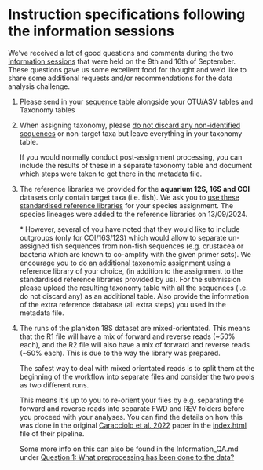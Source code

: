 # Instruction specifications following the information sessions

We’ve received a lot of good questions and comments during the two [information sessions](https://github.com/marco-bolo/wp2-wp5-workshop/blob/main/Information_QA.md) that were held on the 9th and 16th of September.
These questions gave us some excellent food for thought and we’d like to share some additional requests and/or recommendations for the data analysis challenge. 

1. Please send in your <u>sequence table</u>  alongside your OTU/ASV tables and Taxonomy tables

2. When assigning taxonomy, please <u>do not discard any non-identified sequences</u> or non-target taxa but leave everything in your taxonomy table.   
   
    If you would normally conduct post-assignment processing, you can include the results of these in a separate taxonomy table and document which steps were taken to get there in the metadata file.

3. The reference libraries we provided for the **aquarium 12S, 16S and COI** datasets only contain target taxa (i.e. fish). We ask you to <u>use these standardised reference libraries</u> for your species assignment. The species lineages were added to the reference libraries on 13/09/2024. 

    \* However, several of you have noted that they would like to include outgroups (only for COI/16S/12S) which would allow to separate un-assigned fish sequences from non-fish sequences (e.g. crustacea or bacteria which are known to co-amplify with the given primer sets). We encourage you to do <u>an additional taxonomic assignment</u> using a reference library of your choice, (in addition to the assignment to the standardised reference libraries provided by us). For the submission please upload the resulting taxonomy table with all the sequences (i.e. do not discard any) as an additional table. Also provide the information of the extra reference database (all extra steps) you used in the metadata file.

4. The  runs of the plankton 18S dataset are mixed-orientated. This means that the R1 file will have a mix of forward and reverse reads (~50% each), and the R2 file will also have a mix of forward and reverse reads (~50% each). This is due to the way the library was prepared.

    The safest way to deal with mixed orientated reads is to split them at the beginning of the workflow into separate files and consider the two pools as two different runs.

    This means it's up to you to re-orient your files by e.g. separating the forward and reverse reads into separate FWD and REV folders before you proceed with your analyses. You can find the details on how this was done in the original [Caracciolo et al. 2022](https://doi.org/10.1111/mec.16539) paper in the [index.html](https://doi.org/10.5281/zenodo.5791089) file of their pipeline.

    Some more info on this can also be found in the Information_QA.md under [Question 1: What preprocessing has been done to the data?](https://github.com/marco-bolo/wp2-wp5-workshop/blob/main/Information_QA.md#for-the-plankton-18s-time-series)


